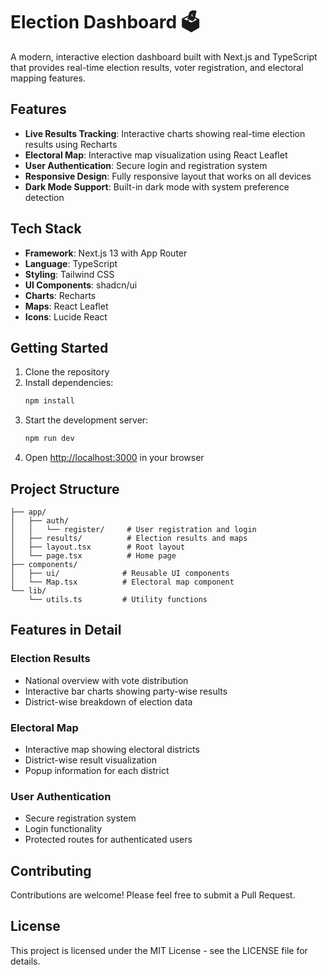 # Election Dashboard 🗳️

A modern, interactive election dashboard built with Next.js and TypeScript that provides real-time election results, voter registration, and electoral mapping features.

## Features

- **Live Results Tracking**: Interactive charts showing real-time election results using Recharts
- **Electoral Map**: Interactive map visualization using React Leaflet
- **User Authentication**: Secure login and registration system
- **Responsive Design**: Fully responsive layout that works on all devices
- **Dark Mode Support**: Built-in dark mode with system preference detection

## Tech Stack

- **Framework**: Next.js 13 with App Router
- **Language**: TypeScript
- **Styling**: Tailwind CSS
- **UI Components**: shadcn/ui
- **Charts**: Recharts
- **Maps**: React Leaflet
- **Icons**: Lucide React

## Getting Started

1. Clone the repository
2. Install dependencies:
   ```bash
   npm install
   ```
3. Start the development server:
   ```bash
   npm run dev
   ```
4. Open [http://localhost:3000](http://localhost:3000) in your browser

## Project Structure

```
├── app/
│   ├── auth/
│   │   └── register/     # User registration and login
│   ├── results/          # Election results and maps
│   ├── layout.tsx        # Root layout
│   └── page.tsx          # Home page
├── components/
│   ├── ui/              # Reusable UI components
│   └── Map.tsx          # Electoral map component
└── lib/
    └── utils.ts         # Utility functions
```

## Features in Detail

### Election Results
- National overview with vote distribution
- Interactive bar charts showing party-wise results
- District-wise breakdown of election data

### Electoral Map
- Interactive map showing electoral districts
- District-wise result visualization
- Popup information for each district

### User Authentication
- Secure registration system
- Login functionality
- Protected routes for authenticated users

## Contributing

Contributions are welcome! Please feel free to submit a Pull Request.

## License

This project is licensed under the MIT License - see the LICENSE file for details.